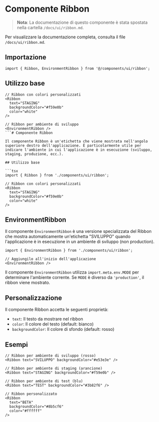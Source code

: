 # Componente Ribbon

> **Nota**: La documentazione di questo componente è stata spostata nella cartella `/docs/ui/ribbon.md`.

Per visualizzare la documentazione completa, consulta il file `/docs/ui/ribbon.md`.

## Importazione

```tsx
import { Ribbon, EnvironmentRibbon } from '@/components/ui/ribbon';
```

## Utilizzo base

```tsx
// Ribbon con colori personalizzati
<Ribbon
  text="STAGING"
  backgroundColor="#f59e0b"
  color="white"
/>

// Ribbon per ambiente di sviluppo
<EnvironmentRibbon />
```# Componente Ribbon

Il componente Ribbon è un'etichetta che viene mostrata nell'angolo superiore destro dell'applicazione. È particolarmente utile per indicare l'ambiente in cui l'applicazione è in esecuzione (sviluppo, staging, produzione, ecc.).

## Utilizzo base

```tsx
import { Ribbon } from './components/ui/ribbon';

// Ribbon con colori personalizzati
<Ribbon 
  text="STAGING" 
  backgroundColor="#f59e0b" 
  color="white" 
/>
```

## EnvironmentRibbon

Il componente `EnvironmentRibbon` è una versione specializzata del Ribbon che mostra automaticamente un'etichetta "SVILUPPO" quando l'applicazione è in esecuzione in un ambiente di sviluppo (non production).

```tsx
import { EnvironmentRibbon } from './components/ui/ribbon';

// Aggiungilo all'inizio dell'applicazione
<EnvironmentRibbon />
```

Il componente `EnvironmentRibbon` utilizza `import.meta.env.MODE` per determinare l'ambiente corrente. Se `MODE` è diverso da `'production'`, il ribbon viene mostrato.

## Personalizzazione

Il componente Ribbon accetta le seguenti proprietà:

- `text`: Il testo da mostrare nel ribbon
- `color`: Il colore del testo (default: bianco)
- `backgroundColor`: Il colore di sfondo (default: rosso)

## Esempi

```tsx
// Ribbon per ambiente di sviluppo (rosso)
<Ribbon text="SVILUPPO" backgroundColor="#e53e3e" />

// Ribbon per ambiente di staging (arancione)
<Ribbon text="STAGING" backgroundColor="#f59e0b" />

// Ribbon per ambiente di test (blu)
<Ribbon text="TEST" backgroundColor="#3b82f6" />

// Ribbon personalizzato
<Ribbon 
  text="BETA" 
  backgroundColor="#8b5cf6" 
  color="#ffffff" 
/>
```
